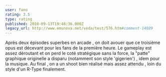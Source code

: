 ```yaml
---
user: fano
rating: 3.5
type: rating
published: 2010-09-13T19:48:36.000Z
legacy_url: http://www.emunova.net/veda/test/576.htm#comment-14089
---
```

Après deux épisodes superbes en arcade , on doit avouer que ce troisième opus est décevant pour les fans de la première heure.
Le gameplay est assez déroutant et on perd le coté stratégique sans la force, la "patte" graphique originelle a disparu (notamment son style 'gigerien') , idem pour la musique.
Au final , on a un shoot bien réalisé mais assez attendu , loin du style d'un R-Type finalement.
